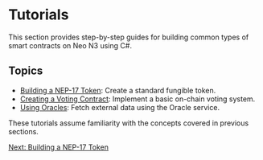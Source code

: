 # Tutorials

This section provides step-by-step guides for building common types of smart contracts on Neo N3 using C#.

## Topics

*   [Building a NEP-17 Token](./01-nep17-token.md): Create a standard fungible token.
*   [Creating a Voting Contract](./02-voting-contract.md): Implement a basic on-chain voting system.
*   [Using Oracles](./03-oracle-usage.md): Fetch external data using the Oracle service.

These tutorials assume familiarity with the concepts covered in previous sections.

[Next: Building a NEP-17 Token](./01-nep17-token.md)